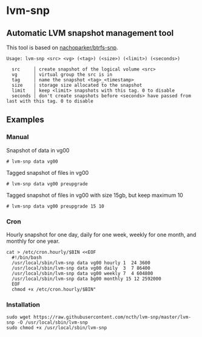 # lvm-snp
## Automatic LVM snapshot management tool

This tool is based on <a href="https://github.com/nachoparker/btrfs-snp">nachoparker/btrfs-snp</a>.
 
```
Usage: lvm-snp <src> <vg> (<tag>) (<size>) (<limit>) (<seconds>)

  src     │ create snapshot of the logical volume <src>
  vg      │ virtual group the src is in
  tag     │ name the snapshot <tag>_<timestamp>
  size    | storage size allocated to the snapshot
  limit   │ keep <limit> snapshots with this tag. 0 to disable
  seconds │ don't create snapshots before <seconds> have passed from last with this tag. 0 to disable
```
## Examples 

### Manual

Snapshot of data in vg00

```
# lvm-snp data vg00
```

Tagged snapshot of files in vg00

```
# lvm-snp data vg00 preupgrade
```

Tagged snapshot of files in vg00 with size 15gb, but keep maximum 10

```
# lvm-snp data vg00 preupgrade 15 10
```

### Cron 

Hourly snapshot for one day, daily for one week, weekly for one month, and monthly for one year.

```
cat > /etc/cron.hourly/$BIN <<EOF
  #!/bin/bash
  /usr/local/sbin/lvm-snp data vg00 hourly 1  24 3600
  /usr/local/sbin/lvm-snp data vg00 daily  3  7 86400
  /usr/local/sbin/lvm-snp data vg00 weekly 7  4 604800
  /usr/local/sbin/lvm-snp data bg00 monthly 15 12 2592000
  EOF
  chmod +x /etc/cron.hourly/$BIN"
```

### Installation

```
sudo wget https://raw.githubusercontent.com/ncth/lvm-snp/master/lvm-snp -O /usr/local/sbin/lvm-snp
sudo chmod +x /usr/local/sbin/lvm-snp
```
